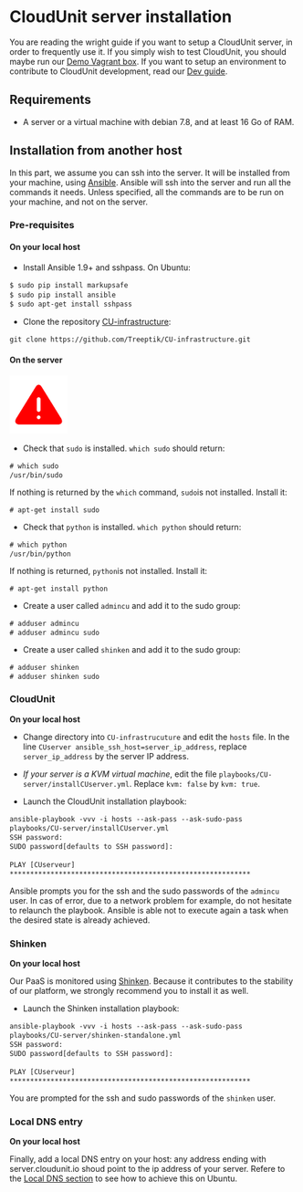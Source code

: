 # CloudUnit server installation

You are reading the wright guide if you want to setup a CloudUnit server, in order to frequently use it. If you simply wish to test CloudUnit, you should maybe run our [Demo Vagrant box](https://github.com/Treeptik/CloudUnit/blob/master/DEMO-GUIDE.md). If you want to setup an environment to contribute to CloudUnit development, read our [Dev guide](https://github.com/Treeptik/cloudunit/blob/master/DEV-GUIDE.md).


## Requirements

* A server or a virtual machine with debian 7.8, and at least 16 Go of RAM.

## Installation from another host

In this part, we assume you can ssh into the server. It will be installed from your machine, using [Ansible](http://www.ansible.com/). Ansible will ssh into the server and run all the commands it needs.
Unless specified, all the commands are to be run on your machine, and not on the server.

### Pre-requisites
#### On your local host
* Install Ansible 1.9+ and sshpass. On Ubuntu:
```bash
$ sudo pip install markupsafe
$ sudo pip install ansible
$ sudo apt-get install sshpass
```

* Clone the repository [CU-infrastructure](https://github.com/Treeptik/CU-infrastructure):
```
git clone https://github.com/Treeptik/CU-infrastructure.git
```

#### On the server
![](https://github.com/Treeptik/CloudUnit-images/blob/master/warning2.png)
* Check that `sudo` is installed. `which sudo` should return:
```
# which sudo
/usr/bin/sudo
```
If nothing is returned by the `which` command, `sudo`is not installed. Install it:
```
# apt-get install sudo
```
* Check that `python` is installed. `which python` should return:
```
# which python
/usr/bin/python
```
If nothing is returned, `python`is not installed. Install it:
```
# apt-get install python
```
* Create a user called `admincu` and add it to the sudo group:
```
# adduser admincu
# adduser admincu sudo
```
* Create a user called `shinken` and add it to the sudo group:
```
# adduser shinken
# adduser shinken sudo
```

### CloudUnit

**On your local host**

* Change directory into `CU-infrastrucuture` and edit the `hosts` file.
In the line `CUserver ansible_ssh_host=server_ip_address`, replace `server_ip_address` by the server IP address.

* *If your server is a KVM virtual machine*, edit the file `playbooks/CU-server/installCUserver.yml`. Replace `kvm: false` by `kvm: true`.

* Launch the CloudUnit installation playbook:
```
ansible-playbook -vvv -i hosts --ask-pass --ask-sudo-pass playbooks/CU-server/installCUserver.yml
SSH password:
SUDO password[defaults to SSH password]:

PLAY [CUserveur] ***********************************************************
```
Ansible prompts you for the ssh and the sudo passwords of the `admincu` user. In cas of error, due to a network problem for example, do not hesitate to relaunch the playbook. Ansible is able not to execute again a task when the desired state is already achieved.


### Shinken

**On your local host**

Our PaaS is monitored using [Shinken](http://www.shinken-monitoring.org/). Because it contributes to the stability of our platform, we strongly recommend you to install it as well.



* Launch the Shinken installation playbook:
```
ansible-playbook -vvv -i hosts --ask-pass --ask-sudo-pass playbooks/CU-server/shinken-standalone.yml
SSH password:
SUDO password[defaults to SSH password]:

PLAY [CUserveur] ***********************************************************
```
You are prompted for the ssh and sudo passwords of the `shinken` user.

### Local DNS entry

**On your local host**

Finally, add a local DNS entry on your host: any address ending with server.cloudunit.io shoud point to the ip address of your server. Refere to the  [Local DNS section](https://github.com/Treeptik/CloudUnit/blob/master/documentation/DEMO-GUIDE.md#local-dns) to see how to achieve this on Ubuntu.
